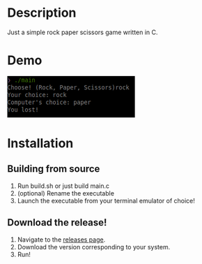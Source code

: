 # Description
Just a simple rock paper scissors game written in C.
# Demo 
![Demo](demo.png)
# Installation
## Building from source
1. Run build.sh or just build main.c
2. (optional) Rename the executable
3. Launch the executable from your terminal emulator of choice!
## Download the release!
1. Navigate to the [releases page](https://github.com/shifter2015/RockPaperScissors_in_C/releases).
2. Download the version corresponding to your system.
3. Run!
